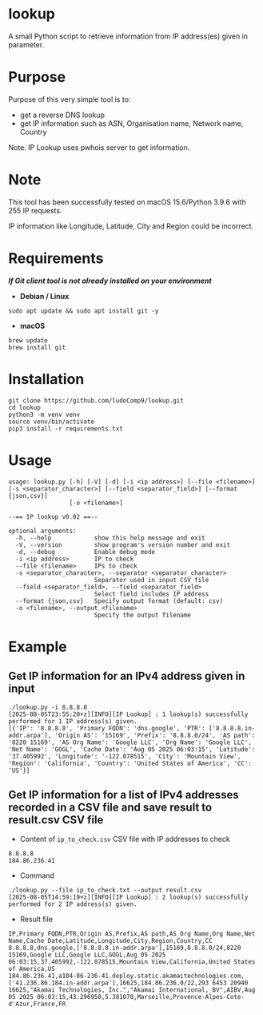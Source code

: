 # lookup

A small Python script to retrieve information from IP address(es) given in parameter.

# Purpose

Purpose of this very simple tool is to:
- get a reverse DNS lookup
- get IP information such as ASN, Organisation name, Network name, Country

Note: IP Lookup uses pwhois server to get information.

# Note

This tool has been successfully tested on macOS 15.6/Python 3.9.6 with 255 IP requests.

IP information like Longitude, Latitude, City and Region could be incorrect.

# Requirements

***If Git client tool is not already installed on your environment***

- **Debian / Linux**
```
sudo apt update && sudo apt install git -y
```

- **macOS**
```
brew update
brew install git
```

# Installation

```
git clone https://github.com/ludoComp9/lookup.git
cd lookup
python3 -m venv venv
source venv/bin/activate
pip3 install -r requirements.txt
```

# Usage

```
usage: lookup.py [-h] [-V] [-d] [-i <ip address>] [--file <filename>] [-s <separator_character>] [--field <separator_field>] [--format {json,csv}]
                 [-o <filename>]

--== IP lookup v0.02 ==--

optional arguments:
  -h, --help            show this help message and exit
  -V, --version         show program's version number and exit
  -d, --debug           Enable debug mode
  -i <ip address>       IP to check
  --file <filename>     IPs to check
  -s <separator_character>, --separator <separator_character>
                        Separator used in input CSV file
  --field <separator_field>, --field <separator_field>
                        Select field includes IP address
  --format {json,csv}   Specify output format (default: csv)
  -o <filename>, --output <filename>
                        Specify the output filename
```

# Example

## Get IP information for an IPv4 address given in input

```
./lookup.py -i 8.8.8.8
[2025-08-05T23:55:20+z][INFO][IP Lookup] : 1 lookup(s) successfully performed for 1 IP address(s) given.
[{'IP': '8.8.8.8', 'Primary FQDN': 'dns.google', 'PTR': ['8.8.8.8.in-addr.arpa'], 'Origin AS': '15169', 'Prefix': '8.8.8.0/24', 'AS path': '8220 15169', 'AS Org Name': 'Google LLC', 'Org Name': 'Google LLC', 'Net Name': 'GOGL', 'Cache Date': 'Aug 05 2025 06:03:15', 'Latitude': '37.405992', 'Longitude': '-122.078515', 'City': 'Mountain View', 'Region': 'California', 'Country': 'United States of America', 'CC': 'US'}]
```

## Get IP information for a list of IPv4 addresses recorded in a CSV file and save result to result.csv CSV file

- Content of `ip_to_check.csv` CSV file with IP addresses to check
```
8.8.8.8
184.86.236.41
```

- Command
```
./lookup.py --file ip_to_check.txt --output result.csv
[2025-08-05T14:59:19+z][INFO][IP Lookup] : 2 lookup(s) successfully performed for 2 IP address(s) given.
```

- Result file
```
IP,Primary FQDN,PTR,Origin AS,Prefix,AS path,AS Org Name,Org Name,Net Name,Cache Date,Latitude,Longitude,City,Region,Country,CC
8.8.8.8,dns.google,['8.8.8.8.in-addr.arpa'],15169,8.8.8.0/24,8220 15169,Google LLC,Google LLC,GOGL,Aug 05 2025 06:03:15,37.405992,-122.078515,Mountain View,California,United States of America,US
184.86.236.41,a184-86-236-41.deploy.static.akamaitechnologies.com,['41.236.86.184.in-addr.arpa'],16625,184.86.236.0/22,293 6453 20940 16625,"Akamai Technologies, Inc.","Akamai International, BV",AIBV,Aug 05 2025 06:03:15,43.296950,5.381070,Marseille,Provence-Alpes-Cote-d'Azur,France,FR
```